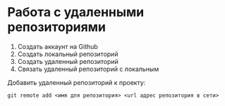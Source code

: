 ﻿# Работа с удаленными репозиториями

 1. Создать аккаунт на Github
 2. Создать локальный репозиторий
 3. Создать удаленный репозиторий
 4. Связать удаленный репозиторий с локальным
 
 Добавить удаленный репозиторий к проекту:
 ```
 git remote add <имя для репозитория> <url адрес репозитория в сети>
 ```
 
